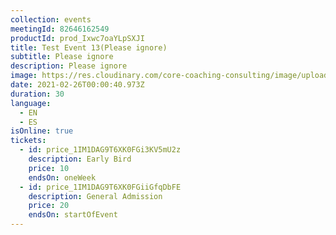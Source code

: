 ```yaml
---
collection: events
meetingId: 82646162549
productId: prod_Ixwc7oaYLpSXJI
title: Test Event 13(Please ignore)
subtitle: Please ignore
description: Please ignore
image: https://res.cloudinary.com/core-coaching-consulting/image/upload/v1600812431/happy%20group.jpg
date: 2021-02-26T00:00:40.973Z
duration: 30
language:
  - EN
  - ES
isOnline: true
tickets:
  - id: price_1IM1DAG9T6XK0FGi3KV5mU2z
    description: Early Bird
    price: 10
    endsOn: oneWeek
  - id: price_1IM1DAG9T6XK0FGiiGfqDbFE
    description: General Admission
    price: 20
    endsOn: startOfEvent
---
```


